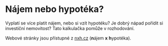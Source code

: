 # Nájem nebo hypotéka?
Vyplatí se více platit nájem, nebo si vzít hypotéku? Je dobrý nápad pořídit si investiční nemovitost? Tato kalkulačka pomůže v rozhodování.

Webové stránky jsou přístupné z [nxh.cz](https://nxh.cz/) (**n**ájem **x** **h**ypotéka).
